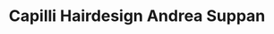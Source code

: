 ---
title: "Capilli Hairdesign Andrea Suppan"
url: /koeflach/capilli-hairdesign-andrea-suppan/
shop: Friseur
---